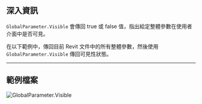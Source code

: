 ## 深入資訊
`GlobalParameter.Visible` 會傳回 true 或 false 值，指出給定整體參數在使用者介面中是否可見。

在以下範例中，傳回目前 Revit 文件中的所有整體參數，然後使用 `GlobalParameter.Visible` 傳回可見性狀態。
___
## 範例檔案

![GlobalParameter.Visible](./Revit.Elements.GlobalParameter.Visible_img.jpg)
